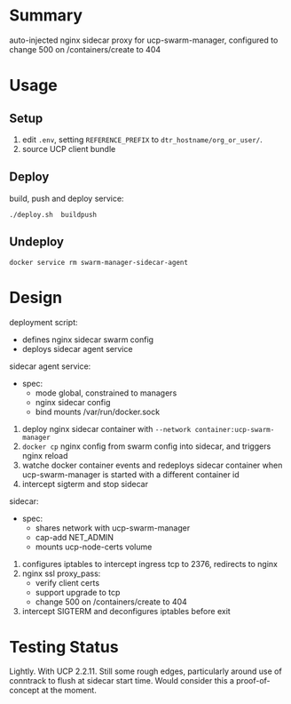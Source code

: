 # Summary

auto-injected nginx sidecar proxy for ucp-swarm-manager, configured to change 500 on /containers/create to 404

# Usage

## Setup
1. edit `.env`, setting `REFERENCE_PREFIX` to `dtr_hostname/org_or_user/`.
2. source UCP client bundle

## Deploy
build, push and deploy service:

```
./deploy.sh  buildpush
```

## Undeploy

```
docker service rm swarm-manager-sidecar-agent
```

# Design

deployment script:
- defines nginx sidecar swarm config
- deploys sidecar agent service

sidecar agent service:
- spec:
  - mode global, constrained to managers
  - nginx sidecar config
  - bind mounts /var/run/docker.sock
1. deploy nginx sidecar container with `--network container:ucp-swarm-manager`
2. `docker cp` nginx config from swarm config into sidecar, and triggers nginx reload
3. watche docker container events and redeploys sidecar container when ucp-swarm-manager is started with a different container id
4. intercept sigterm and stop sidecar

sidecar:
- spec:
    - shares network with ucp-swarm-manager
    - cap-add NET_ADMIN
    - mounts ucp-node-certs volume
1. configures iptables to intercept ingress tcp to 2376, redirects to nginx
2. nginx ssl proxy_pass:
    - verify client certs
    - support upgrade to tcp
    - change 500 on /containers/create to 404
3. intercept SIGTERM and deconfigures iptables before exit

# Testing Status
Lightly.  With UCP 2.2.11.  Still some rough edges, particularly around use of conntrack to flush at sidecar start time. Would consider this a proof-of-concept at the moment.
